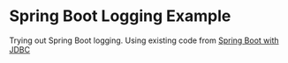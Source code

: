 # Spring Boot Logging Example

Trying out Spring Boot logging. Using existing code from [Spring Boot with JDBC](https://github.com/jpllosa/spring-boot-jdbc)
